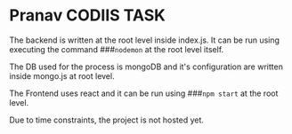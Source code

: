 # Pranav CODIIS TASK

The backend is written at the root level inside index.js. It can be run using executing the command ###`nodemon` at the root level itself.

The DB used for the process is mongoDB and it's configuration are written inside mongo.js at root level.

The Frontend uses react and it can be run using ###`npm start` at the root level.

Due to time constraints, the project is not hosted yet.
